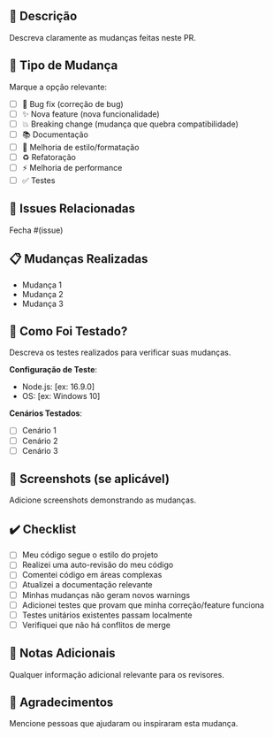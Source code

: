 ## 📝 Descrição
Descreva claramente as mudanças feitas neste PR.

## 🎯 Tipo de Mudança
Marque a opção relevante:
- [ ] 🐛 Bug fix (correção de bug)
- [ ] ✨ Nova feature (nova funcionalidade)
- [ ] 💥 Breaking change (mudança que quebra compatibilidade)
- [ ] 📚 Documentação
- [ ] 🎨 Melhoria de estilo/formatação
- [ ] ♻️ Refatoração
- [ ] ⚡ Melhoria de performance
- [ ] ✅ Testes

## 🔗 Issues Relacionadas
Fecha #(issue)

## 📋 Mudanças Realizadas
- Mudança 1
- Mudança 2
- Mudança 3

## 🧪 Como Foi Testado?
Descreva os testes realizados para verificar suas mudanças.

**Configuração de Teste**:
- Node.js: [ex: 16.9.0]
- OS: [ex: Windows 10]

**Cenários Testados**:
- [ ] Cenário 1
- [ ] Cenário 2
- [ ] Cenário 3

## 📸 Screenshots (se aplicável)
Adicione screenshots demonstrando as mudanças.

## ✔️ Checklist
- [ ] Meu código segue o estilo do projeto
- [ ] Realizei uma auto-revisão do meu código
- [ ] Comentei código em áreas complexas
- [ ] Atualizei a documentação relevante
- [ ] Minhas mudanças não geram novos warnings
- [ ] Adicionei testes que provam que minha correção/feature funciona
- [ ] Testes unitários existentes passam localmente
- [ ] Verifiquei que não há conflitos de merge

## 📌 Notas Adicionais
Qualquer informação adicional relevante para os revisores.

## 🙏 Agradecimentos
Mencione pessoas que ajudaram ou inspiraram esta mudança.

